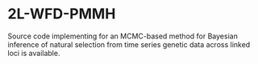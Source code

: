 # 2L-WFD-PMMH
Source code implementing for an MCMC-based method for Bayesian inference of natural selection from time series genetic data across linked loci is available.
